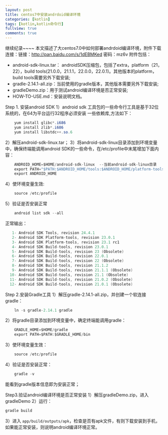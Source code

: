 ```yaml
---
layout: post
title: centos7中安装andrdoid编译环境
categories: [kotlin]
tags: [kotlin,kotlin命令行]
fullview: true
comments: true
---
```


继续纪录~~~~
本文描述了大centos7.0中如何部署andrdoid编译环境，附件下载连接：链接：http://pan.baidu.com/s/1dEBMKed 密码：mz6v
附件包括：
- android-sdk-linux.tar： androidSDK压缩包，包括了extra，platform（21，22），build tools(21.0.0，21.1.1，22.0.0，22.0.1)。其他版本的platform，build tools需要另外下载安装;
- gradle-2.14.1-all.zip：当前使用的gradle版本，其他版本需要另外下载安装; 
- gradleDemo.zip：用于测试android编译环境是否正常安装; 
- HOW-TO-USE.md：安装说明文档。


Step 1. 安装android SDK
1）android sdk 工具包的一些命令行工具是基于32位系统的，在64为平台运行32程序必须安装 一些依赖库,方法如下：
```` java
	yum install glibc*.i686
    yum install zlib*.i686
    yum install libstdc++.so.6
````
2）解压android-sdk-linux.tar；
3）将android-sdk-linux目录添加到环境变量中，确保终端能调用android SDK的一些命令，在/etc/profile中末尾增加下面内容：
```` java
	ANDROID_HOME=$HOME/android-sdk-linux  --当前android-sdk-linux目录
    export PATH="$PATH:$ANDROID_HOME/tools:$ANDROID_HOME/platform-tools"
    export ANDROID_HOME
````
4）使环境变量生效:
```` java
	source /etc/profile
````
5）验证是否安装正常
```` java
	android list sdk --all 
````
正常输出：
```` java
   1- Android SDK Tools, revision 24.4.1
   2- Android SDK Platform-tools, revision 23.0.1
   3- Android SDK Platform-tools, revision 23.1 rc1
   4- Android SDK Build-tools, revision 23.0.1
   5- Android SDK Build-tools, revision 23 (Obsolete)
   6- Android SDK Build-tools, revision 22.0.1
   7- Android SDK Build-tools, revision 22 (Obsolete)
   8- Android SDK Build-tools, revision 21.1.2
   9- Android SDK Build-tools, revision 21.1.1 (Obsolete)
  10- Android SDK Build-tools, revision 21.1 (Obsolete)
  11- Android SDK Build-tools, revision 21.0.2 (Obsolete)
  12- Android SDK Build-tools, revision 21.0.1 (Obsolete)
````

Step 2.安装Gradle工具
1）解压gradle-2.14.1-all.zip，并创建一个软连接gradle：
```` java
	ln -s gradle-2.14.1 gradle
````

2）将gradle目录添加到环境变量中，确定终端能调用gradle：
```` java
	GRADLE_HOME=$HOME/gradle
    export PATH=$PATH:$GRADLE_HOME/bin
````

3）使环境变量生效：
```` java
	source /etc/profile
````

4）验证是否安装正常：
```` java
	gradle -v 
````
能看到gradle版本信息即为安装正常；

Step3.验证android编译环境是否正常安装
1）解压gradleDemo.zip，进入gradleDemo
2）运行：
```` java
gradle build 
````
3）进入 ```` app/build/outputs/apk ````，检查是否有apk文件，有则下载安装到手机，如果能正常安装，则说明android编译环境正常。